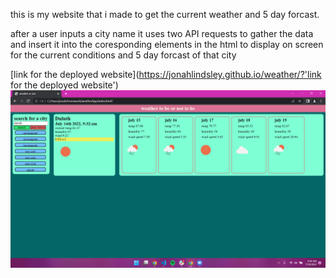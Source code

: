this is my website that i made to get the current weather and 5 day forcast.

after a user inputs a city name it uses two API requests to gather the data and insert it into the coresponding elements in the html to display on screen for the current conditions and 5 day forcast of that city

[link for the deployed website](https://jonahlindsley.github.io/weather/?'link for the deployed website')
![img of the deployed website](assets/deployedWeatherApp.png "img of the deployed website")

